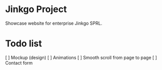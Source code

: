 # Jinkgo Project
Showcase website for enterprise Jinkgo SPRL.

# Todo list
[ ] Mockup (design)
[ ] Animations
[ ] Smooth scroll from page to page
[ ] Contact form